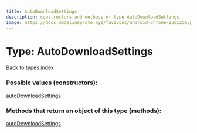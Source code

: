 ```yaml
---
title: AutoDownloadSettings
description: constructors and methods of type AutoDownloadSettings
image: https://docs.madelineproto.xyz/favicons/android-chrome-256x256.png
---
```

# Type: AutoDownloadSettings
[Back to types index](index.md)



### Possible values (constructors):

[autoDownloadSettings](../constructors/autoDownloadSettings.md)  



### Methods that return an object of this type (methods):



[autoDownloadSettings](../constructors/autoDownloadSettings.md)  

